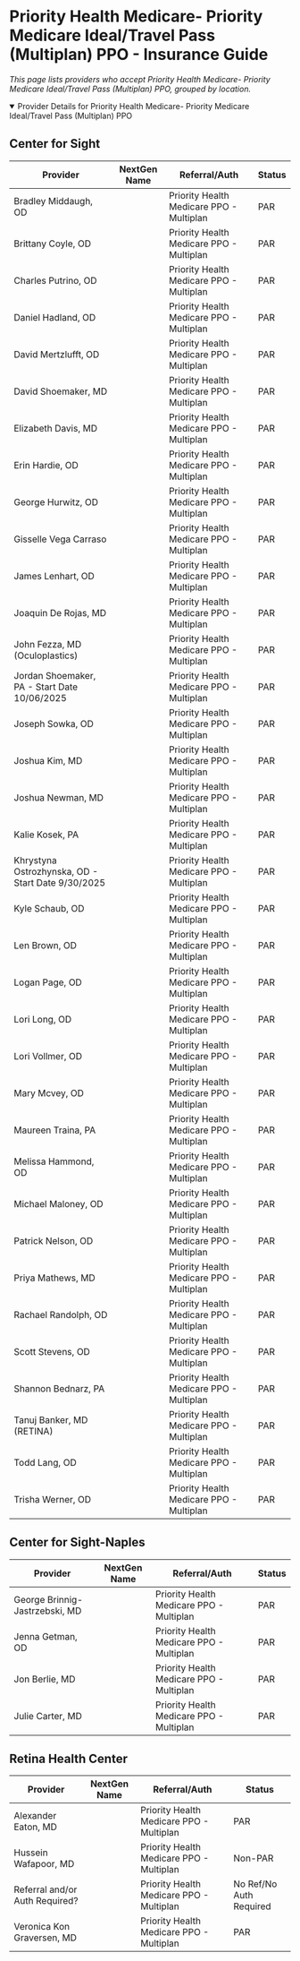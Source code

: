 # Priority Health Medicare- Priority Medicare Ideal/Travel Pass (Multiplan) PPO - Insurance Guide

*This page lists providers who accept Priority Health Medicare- Priority Medicare Ideal/Travel Pass (Multiplan) PPO, grouped by location.*

<details open><summary>Provider Details for Priority Health Medicare- Priority Medicare Ideal/Travel Pass (Multiplan) PPO</summary>

## Center for Sight

| Provider | NextGen Name | Referral/Auth | Status |
|----------|-------------|--------------|--------|
| Bradley Middaugh, OD |  | Priority Health Medicare PPO - Multiplan | PAR |
| Brittany Coyle, OD |  | Priority Health Medicare PPO - Multiplan | PAR |
| Charles Putrino, OD |  | Priority Health Medicare PPO - Multiplan | PAR |
| Daniel Hadland, OD |  | Priority Health Medicare PPO - Multiplan | PAR |
| David Mertzlufft, OD |  | Priority Health Medicare PPO - Multiplan | PAR |
| David Shoemaker, MD |  | Priority Health Medicare PPO - Multiplan | PAR |
| Elizabeth Davis, MD |  | Priority Health Medicare PPO - Multiplan | PAR |
| Erin Hardie, OD |  | Priority Health Medicare PPO - Multiplan | PAR |
| George Hurwitz, OD |  | Priority Health Medicare PPO - Multiplan | PAR |
| Gisselle Vega Carraso |  | Priority Health Medicare PPO - Multiplan | PAR |
| James Lenhart, OD |  | Priority Health Medicare PPO - Multiplan | PAR |
| Joaquin De Rojas, MD |  | Priority Health Medicare PPO - Multiplan | PAR |
| John Fezza, MD (Oculoplastics) |  | Priority Health Medicare PPO - Multiplan | PAR |
| Jordan Shoemaker, PA - Start Date 10/06/2025 |  | Priority Health Medicare PPO - Multiplan | PAR |
| Joseph Sowka, OD |  | Priority Health Medicare PPO - Multiplan | PAR |
| Joshua Kim, MD |  | Priority Health Medicare PPO - Multiplan | PAR |
| Joshua Newman, MD |  | Priority Health Medicare PPO - Multiplan | PAR |
| Kalie Kosek, PA |  | Priority Health Medicare PPO - Multiplan | PAR |
| Khrystyna Ostrozhynska, OD - Start Date 9/30/2025 |  | Priority Health Medicare PPO - Multiplan | PAR |
| Kyle Schaub, OD |  | Priority Health Medicare PPO - Multiplan | PAR |
| Len Brown, OD |  | Priority Health Medicare PPO - Multiplan | PAR |
| Logan Page, OD |  | Priority Health Medicare PPO - Multiplan | PAR |
| Lori Long, OD |  | Priority Health Medicare PPO - Multiplan | PAR |
| Lori Vollmer, OD |  | Priority Health Medicare PPO - Multiplan | PAR |
| Mary Mcvey, OD |  | Priority Health Medicare PPO - Multiplan | PAR |
| Maureen Traina, PA |  | Priority Health Medicare PPO - Multiplan | PAR |
| Melissa Hammond, OD |  | Priority Health Medicare PPO - Multiplan | PAR |
| Michael Maloney, OD |  | Priority Health Medicare PPO - Multiplan | PAR |
| Patrick Nelson, OD |  | Priority Health Medicare PPO - Multiplan | PAR |
| Priya Mathews, MD |  | Priority Health Medicare PPO - Multiplan | PAR |
| Rachael Randolph, OD |  | Priority Health Medicare PPO - Multiplan | PAR |
| Scott Stevens, OD |  | Priority Health Medicare PPO - Multiplan | PAR |
| Shannon Bednarz, PA |  | Priority Health Medicare PPO - Multiplan | PAR |
| Tanuj Banker, MD (RETINA) |  | Priority Health Medicare PPO - Multiplan | PAR |
| Todd Lang, OD |  | Priority Health Medicare PPO - Multiplan | PAR |
| Trisha Werner, OD |  | Priority Health Medicare PPO - Multiplan | PAR |

## Center for Sight-Naples

| Provider | NextGen Name | Referral/Auth | Status |
|----------|-------------|--------------|--------|
| George Brinnig-Jastrzebski, MD |  | Priority Health Medicare PPO - Multiplan | PAR |
| Jenna Getman, OD |  | Priority Health Medicare PPO - Multiplan | PAR |
| Jon Berlie, MD |  | Priority Health Medicare PPO - Multiplan | PAR |
| Julie Carter, MD |  | Priority Health Medicare PPO - Multiplan | PAR |

## Retina Health Center

| Provider | NextGen Name | Referral/Auth | Status |
|----------|-------------|--------------|--------|
| Alexander Eaton, MD |  | Priority Health Medicare PPO - Multiplan | PAR |
| Hussein Wafapoor, MD |  | Priority Health Medicare PPO - Multiplan | Non-PAR |
| Referral and/or Auth Required? |  | Priority Health Medicare PPO - Multiplan | No Ref/No Auth Required |
| Veronica Kon Graversen, MD |  | Priority Health Medicare PPO - Multiplan | PAR |

</details>

